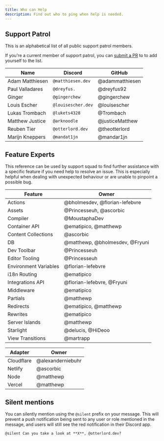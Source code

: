 ```yaml
---
title: Who can Help
description: Find out who to ping when help is needed.
---
```


## Support Patrol

This is an alphabetical list of all public support patrol members.

If you're a current member of support patrol, you can [submit a PR](https://github.com/withastro/support-docs) to to add yourself to the list.

| Name            | Discord            | GitHub          |
| --------------- | ------------------ | --------------- |
| Adam Matthiesen | `@matthiesen.dev`  | @adammatthiesen |
| Paul Valladares | `@dreyfus.`        | @dreyfus92      |
| Ginger          | `@gingerchew`      | @gingerchew     |
| Louis Escher    | `@louisescher.dev` | @louisescher    |
| Lukas Trombach  | `@lukets4328`      | @Trombach       |
| Matthew Justice | `@arknoodle`       | @justiceMatthew |
| Reuben Tier     | `@otterlord.dev`   | @theotterlord   |
| Marijn Kneppers | `@mandat1jn`       | @mandar1jn      |

## Feature Experts

This reference can be used by support squad to find further assistance with a specific feature if you need help to resolve an issue. This is especially helpful when dealing with unexpected behaviour or are unable to pinpoint a possible bug.

| Feature               | Owner                           |
| --------------------- | ------------------------------- |
| Actions               | @bholmesdev, @florian-lefebvre  |
| Assets                | @Princesseuh, @ascorbic         |
| Compiler              | @MoustaphaDev                   |
| Container API         | @ematipico, @matthewp           |
| Content Collections   | @ascorbic                       |
| DB                    | @matthewp, @bholmesdev, @Fryuni |
| Dev Toolbar           | @Princesseuh                    |
| Editor Tooling        | @Princesseuh                    |
| Environment Variables | @florian-lefebvre               |
| i18n Routing          | @ematipico                      |
| Integrations API      | @florian-lefebvre, @Fryuni      |
| Middleware            | @ematipico                      |
| Partials              | @matthewp                       |
| Redirects             | @ematipico, @matthewp           |
| Rewrites              | @ematipico                      |
| Server Islands        | @matthewp                       |
| Starlight             | @delucis, @HiDeoo               |
| View Transitions      | @martrapp                       |

| Adapter    | Owner             |
| ---------- | ----------------- |
| Cloudflare | @alexanderniebuhr |
| Netlify    | @ascorbic         |
| Node       | @matthewp         |
| Vercel     | @matthewp         |

## Silent mentions

You can silently mention using the `@silent` prefix on your message. This will prevent a push notification being sent to any user or role mentioned in the message, and users will still see the red notification in their Discord app.

```
@silent Can you take a look at **X**, @otterlord.dev?
```
